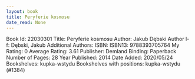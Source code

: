 ```yaml
---
layout: book
title: Peryferie kosmosu
date_read: None
---
```


Book Id: 22030301
Title: Peryferie kosmosu
Author: Jakub Dębski
Author l-f: Dębski, Jakub
Additional Authors: 
ISBN: 
ISBN13: 9788393705764
My Rating: 0
Average Rating: 3.61
Publisher: Demland
Binding: Paperback
Number of Pages: 28
Year Published: 2014
Date Added: 2020/05/24
Bookshelves: kupka-wstydu
Bookshelves with positions: kupka-wstydu (#1384)

